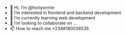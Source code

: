 - 👋 Hi, I’m @horiyormie
- 👀 I’m interested in frontend and backend development
- 🌱 I’m currently learning web development
- 💞️ I’m looking to collaborate on ...
- 📫 How to reach me +2348180036535

<!---
horiyormie/horiyormie is a ✨ special ✨ repository because its `README.md` (this file) appears on your GitHub profile.
You can click the Preview link to take a look at your changes.
--->
